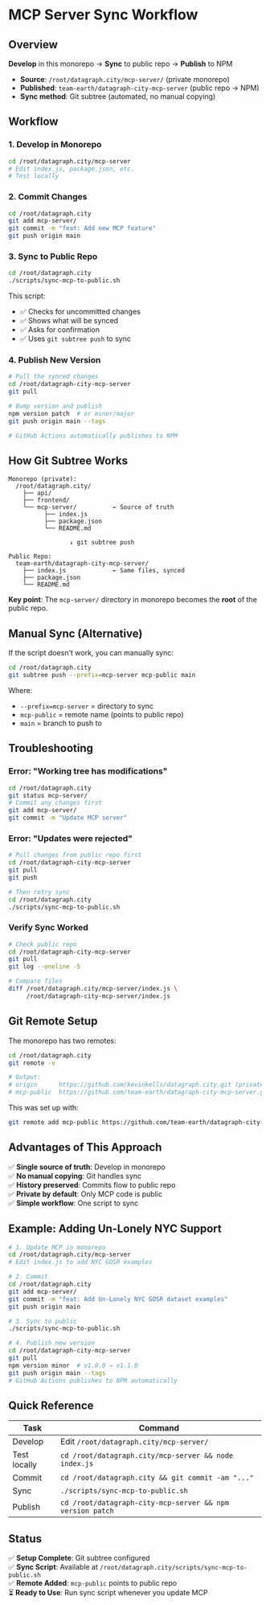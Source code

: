 # MCP Server Sync Workflow

## Overview

**Develop** in this monorepo → **Sync** to public repo → **Publish** to NPM

- **Source**: `/root/datagraph.city/mcp-server/` (private monorepo)
- **Published**: `team-earth/datagraph-city-mcp-server` (public repo → NPM)
- **Sync method**: Git subtree (automated, no manual copying)

## Workflow

### 1. Develop in Monorepo

```bash
cd /root/datagraph.city/mcp-server
# Edit index.js, package.json, etc.
# Test locally
```

### 2. Commit Changes

```bash
cd /root/datagraph.city
git add mcp-server/
git commit -m "feat: Add new MCP feature"
git push origin main
```

### 3. Sync to Public Repo

```bash
cd /root/datagraph.city
./scripts/sync-mcp-to-public.sh
```

This script:
- ✅ Checks for uncommitted changes
- ✅ Shows what will be synced
- ✅ Asks for confirmation
- ✅ Uses `git subtree push` to sync

### 4. Publish New Version

```bash
# Pull the synced changes
cd /root/datagraph-city-mcp-server
git pull

# Bump version and publish
npm version patch  # or minor/major
git push origin main --tags

# GitHub Actions automatically publishes to NPM
```

## How Git Subtree Works

```
Monorepo (private):
  /root/datagraph.city/
    ├── api/
    ├── frontend/
    └── mcp-server/          ← Source of truth
          ├── index.js
          ├── package.json
          └── README.md

                 ↓ git subtree push

Public Repo:
  team-earth/datagraph-city-mcp-server/
    ├── index.js             ← Same files, synced
    ├── package.json
    └── README.md
```

**Key point**: The `mcp-server/` directory in monorepo becomes the **root** of the public repo.

## Manual Sync (Alternative)

If the script doesn't work, you can manually sync:

```bash
cd /root/datagraph.city
git subtree push --prefix=mcp-server mcp-public main
```

Where:
- `--prefix=mcp-server` = directory to sync
- `mcp-public` = remote name (points to public repo)
- `main` = branch to push to

## Troubleshooting

### Error: "Working tree has modifications"
```bash
cd /root/datagraph.city
git status mcp-server/
# Commit any changes first
git add mcp-server/
git commit -m "Update MCP server"
```

### Error: "Updates were rejected"
```bash
# Pull changes from public repo first
cd /root/datagraph-city-mcp-server
git pull
git push

# Then retry sync
cd /root/datagraph.city
./scripts/sync-mcp-to-public.sh
```

### Verify Sync Worked
```bash
# Check public repo
cd /root/datagraph-city-mcp-server
git pull
git log --oneline -5

# Compare files
diff /root/datagraph.city/mcp-server/index.js \
     /root/datagraph-city-mcp-server/index.js
```

## Git Remote Setup

The monorepo has two remotes:

```bash
cd /root/datagraph.city
git remote -v

# Output:
# origin      https://github.com/kevinkells/datagraph.city.git (private)
# mcp-public  https://github.com/team-earth/datagraph-city-mcp-server.git (public)
```

This was set up with:
```bash
git remote add mcp-public https://github.com/team-earth/datagraph-city-mcp-server.git
```

## Advantages of This Approach

✅ **Single source of truth**: Develop in monorepo  
✅ **No manual copying**: Git handles sync  
✅ **History preserved**: Commits flow to public repo  
✅ **Private by default**: Only MCP code is public  
✅ **Simple workflow**: One script to sync  

## Example: Adding Un-Lonely NYC Support

```bash
# 1. Update MCP in monorepo
cd /root/datagraph.city/mcp-server
# Edit index.js to add NYC GOSR examples

# 2. Commit
cd /root/datagraph.city
git add mcp-server/
git commit -m "feat: Add Un-Lonely NYC GOSR dataset examples"
git push origin main

# 3. Sync to public
./scripts/sync-mcp-to-public.sh

# 4. Publish new version
cd /root/datagraph-city-mcp-server
git pull
npm version minor  # v1.0.0 → v1.1.0
git push origin main --tags
# GitHub Actions publishes to NPM automatically
```

## Quick Reference

| Task | Command |
|------|---------|
| Develop | Edit `/root/datagraph.city/mcp-server/` |
| Test locally | `cd /root/datagraph.city/mcp-server && node index.js` |
| Commit | `cd /root/datagraph.city && git commit -am "..."` |
| Sync | `./scripts/sync-mcp-to-public.sh` |
| Publish | `cd /root/datagraph-city-mcp-server && npm version patch` |

## Status

✅ **Setup Complete**: Git subtree configured  
✅ **Sync Script**: Available at `/root/datagraph.city/scripts/sync-mcp-to-public.sh`  
✅ **Remote Added**: `mcp-public` points to public repo  
⏳ **Ready to Use**: Run sync script whenever you update MCP  

